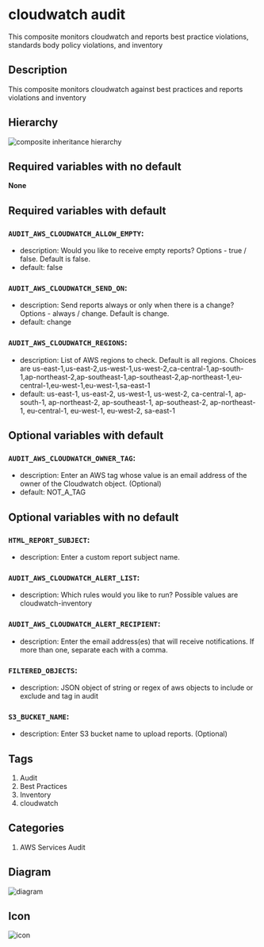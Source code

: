 cloudwatch audit
============================
This composite monitors cloudwatch and reports best practice violations, standards body policy violations, and inventory


## Description
This composite monitors cloudwatch against best practices and reports violations and inventory


## Hierarchy
![composite inheritance hierarchy](https://raw.githubusercontent.com/CloudCoreo/audit-aws-cloudwatch/master/images/hierarchy.png "composite inheritance hierarchy")



## Required variables with no default

**None**


## Required variables with default

### `AUDIT_AWS_CLOUDWATCH_ALLOW_EMPTY`:
  * description: Would you like to receive empty reports? Options - true / false. Default is false.
  * default: false

### `AUDIT_AWS_CLOUDWATCH_SEND_ON`:
  * description: Send reports always or only when there is a change? Options - always / change. Default is change.
  * default: change

### `AUDIT_AWS_CLOUDWATCH_REGIONS`:
  * description: List of AWS regions to check. Default is all regions. Choices are us-east-1,us-east-2,us-west-1,us-west-2,ca-central-1,ap-south-1,ap-northeast-2,ap-southeast-1,ap-southeast-2,ap-northeast-1,eu-central-1,eu-west-1,eu-west-1,sa-east-1
  * default: us-east-1, us-east-2, us-west-1, us-west-2, ca-central-1, ap-south-1, ap-northeast-2, ap-southeast-1, ap-southeast-2, ap-northeast-1, eu-central-1, eu-west-1, eu-west-2, sa-east-1


## Optional variables with default

### `AUDIT_AWS_CLOUDWATCH_OWNER_TAG`:
  * description: Enter an AWS tag whose value is an email address of the owner of the Cloudwatch object. (Optional)
  * default: NOT_A_TAG


## Optional variables with no default

### `HTML_REPORT_SUBJECT`:
  * description: Enter a custom report subject name.

### `AUDIT_AWS_CLOUDWATCH_ALERT_LIST`:
  * description: Which rules would you like to run? Possible values are cloudwatch-inventory

### `AUDIT_AWS_CLOUDWATCH_ALERT_RECIPIENT`:
  * description: Enter the email address(es) that will receive notifications. If more than one, separate each with a comma.

### `FILTERED_OBJECTS`:
  * description: JSON object of string or regex of aws objects to include or exclude and tag in audit

### `S3_BUCKET_NAME`:
  * description: Enter S3 bucket name to upload reports. (Optional)

## Tags
1. Audit
1. Best Practices
1. Inventory
1. cloudwatch


## Categories
1. AWS Services Audit


## Diagram
![diagram](https://raw.githubusercontent.com/CloudCoreo/audit-aws-cloudwatch/master/images/diagram.png "diagram")


## Icon
![icon](https://raw.githubusercontent.com/CloudCoreo/audit-aws-cloudwatch/master/images/icon.png "icon")


